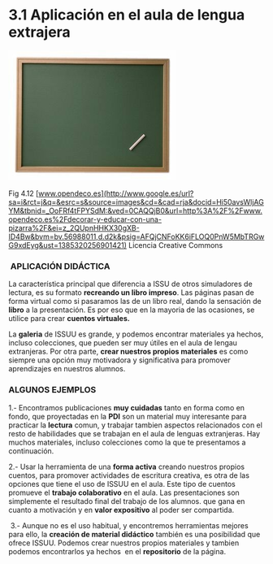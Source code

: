 # 3.1 Aplicación en el aula de lengua extrajera


![](img/pizarra2.jpg)


Fig 4.12 [www.opendeco.es](http://www.google.es/url?sa=i&rct=j&q=&esrc=s&source=images&cd=&cad=rja&docid=Hi50avsWljAGYM&tbnid=_OoFRf4tFPYSdM:&ved=0CAQQjB0&url=http%3A%2F%2Fwww.opendeco.es%2Fdecorar-y-educar-con-una-pizarra%2F&ei=z_2QUpnHHKX30gXB-ID4Bw&bvm=bv.56988011,d.d2k&psig=AFQjCNFoKK6iFLOQ0PnW5MbTRGwG9xdEyg&ust=1385320256901421) Licencia Creative Commons

###  APLICACIÓN DIDÁCTICA

La característica principal que diferencia a ISSU de otros simuladores de lectura, es su formato **recreando un libro impreso**. Las páginas pasan de forma virtual como si pasaramos las de un libro real, dando la sensación de **libro** a la presentación. Es por eso que en la mayoria de las ocasiones, se utilice para crear **cuentos virtuales.**

La **galeria** de ISSUU es grande, y podemos encontrar materiales ya hechos, incluso colecciones, que pueden ser muy útiles en el aula de lengau extranjeras. Por otra parte, **crear nuestros propios materiales** es como siempre una opción muy motivadora y significativa para promover aprendizajes en nuestros alumnos.

### ALGUNOS EJEMPLOS  

1.- Encontramos publicaciones **muy cuidadas** tanto en forma como en fondo, que proyectadas en la **PDI** son un material muy interesante para practicar la **lectura** comun, y trabajar tambien aspectos relacionados con el resto de habilidades que se trabajan en el aula de lenguas extranjeras. Hay muchos materiales, incluso colecciones como la que te presentamos a continuación.

2.- Usar la herramienta de una **forma activa** creando nuestros propios cuentos, para promover actividades de escritura creativa, es otra de las opciones que tiene el uso de ISSUU en el aula. Este tipo de cuentos promueve el **trabajo colaborativo** en el aula. Las presentaciones son simplemente el resultado final del trabajo de los alumnos. que gana en cuanto a motivación y en **valor expositivo** al poder ser compartida.

 3.- Aunque no es el uso habitual, y encontremos herramientas mejores para ello, la **creación de material didáctico** también es una posibilidad que ofrece ISSUU. Podemos crear nuestros propios materiales y tambien podemos encontrarlos ya hechos  en el **repositorio** de la página.

